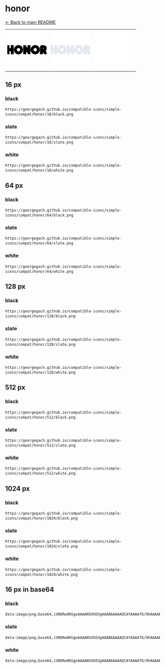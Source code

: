 # honor

[← Back to main README](../../README.md)

<table><tr>
  <td><img src="./128/black.png" width="128" alt="honor black icon" /></td>
  <td><img src="./128/slate.png" width="128" alt="honor slate icon" /></td>
  <td><img src="./128/white.png" width="128" alt="honor white icon" /></td>
</tr></table>

## 16 px

### black
```
https://georgegach.github.io/compatible-icons/simple-icons/compat/honor/16/black.png
```

### slate
```
https://georgegach.github.io/compatible-icons/simple-icons/compat/honor/16/slate.png
```

### white
```
https://georgegach.github.io/compatible-icons/simple-icons/compat/honor/16/white.png
```

## 64 px

### black
```
https://georgegach.github.io/compatible-icons/simple-icons/compat/honor/64/black.png
```

### slate
```
https://georgegach.github.io/compatible-icons/simple-icons/compat/honor/64/slate.png
```

### white
```
https://georgegach.github.io/compatible-icons/simple-icons/compat/honor/64/white.png
```

## 128 px

### black
```
https://georgegach.github.io/compatible-icons/simple-icons/compat/honor/128/black.png
```

### slate
```
https://georgegach.github.io/compatible-icons/simple-icons/compat/honor/128/slate.png
```

### white
```
https://georgegach.github.io/compatible-icons/simple-icons/compat/honor/128/white.png
```

## 512 px

### black
```
https://georgegach.github.io/compatible-icons/simple-icons/compat/honor/512/black.png
```

### slate
```
https://georgegach.github.io/compatible-icons/simple-icons/compat/honor/512/slate.png
```

### white
```
https://georgegach.github.io/compatible-icons/simple-icons/compat/honor/512/white.png
```

## 1024 px

### black
```
https://georgegach.github.io/compatible-icons/simple-icons/compat/honor/1024/black.png
```

### slate
```
https://georgegach.github.io/compatible-icons/simple-icons/compat/honor/1024/slate.png
```

### white
```
https://georgegach.github.io/compatible-icons/simple-icons/compat/honor/1024/white.png
```

## 16 px in base64

### black
```
data:image/png;base64,iVBORw0KGgoAAAANSUhEUgAAABAAAAAQCAYAAAAf8/9hAAAABmJLR0QA/wD/AP+gvaeTAAAAjElEQVQ4je3PMQ7BABiG4aeN0e4SBovNJBI3sLmCyT04iIjNCYjdJlKjGJHoUE0t/9C4QJe+y5f//5b3o6V5EhxwRIoOZtjhjiG62GKKAVboYxJ/BR644YsFcpxRRX/BE0uUyPBGmdZsXpFpLYuwyv+6JMyyBKeYkeKDOfa4hmoPG4wxwjqmVHG3NM4PRM8gR+ijkVoAAAAASUVORK5CYII=
```

### slate
```
data:image/png;base64,iVBORw0KGgoAAAANSUhEUgAAABAAAAAQCAYAAAAf8/9hAAAABmJLR0QA/wD/AP+gvaeTAAAAw0lEQVQ4je3QIU7CARzF8e97+ydHdSRv8A8UG4m5eQOal+AKJpIehDGbJ8BxCKYTglCcGDAgv2cwuHkBCp/8DW8PTo5Pq812lsoTyBJNkaHCg6w3wmWojmBa4VqmR9UdNC3OVaKpluuPveA9sINcyB6lMoYsQK3Ed8JLRFfFLWKMeCU5B535bwufACUMIuDAPqGBfAHI/u2DQB3Es1br7TxhhjDOjuIm1KPVLFJp4dAteWI0gPRR7lP0BMHqH+P3k/9+AEn+VXtmwENsAAAAAElFTkSuQmCC
```

### white
```
data:image/png;base64,iVBORw0KGgoAAAANSUhEUgAAABAAAAAQCAYAAAAf8/9hAAAABmJLR0QA/wD/AP+gvaeTAAAAmklEQVQ4je3PMS4DcACF8V8bo90lDBabSSRuYHMFk3twEGlsTlCx20QYxYhEh2o+g//QuECXfsvLy1u+x5bNM6nmuMcUOzjDLd5wiF3McIoDXGEfJ5ipltV79Vr9VBfVonrsj2X1VH1Ul9Wqeqm+qtV0zeZz5HQtl8Nq8W+bDLOXSfWA+Ri/cY47PA/VPdzgGEe4HlcafcvG+QVuBFYRAXOB6wAAAABJRU5ErkJggg==
```

